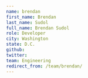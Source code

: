 ```yaml
---
name: brendan
first_name: Brendan
last_name: Sudol
full_name: Brendan Sudol
role: Developer
city: Washington
state: D.C.
github: 
twitter: 
team: Engineering
redirect_from: /team/brendan/
---
```

